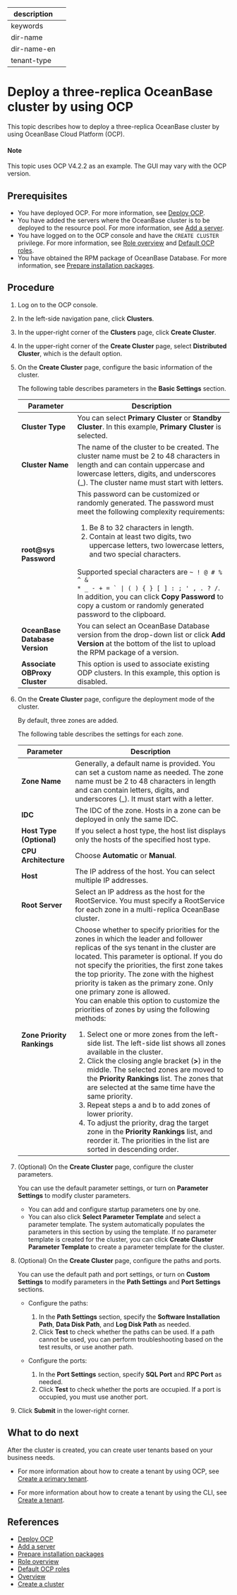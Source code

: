|description||
|---|---|
|keywords||
|dir-name||
|dir-name-en||
|tenant-type||

# Deploy a three-replica OceanBase cluster by using OCP

This topic describes how to deploy a three-replica OceanBase cluster by using OceanBase Cloud Platform (OCP).

<main id="notice" type='explain'>
   <h4>Note</h4>
   <p>This topic uses OCP V4.2.2 as an example. The GUI may vary with the OCP version. </p>
</main>

## Prerequisites

* You have deployed OCP. For more information, see [Deploy OCP](../200.deploy-ocp-use-oat/400.deploy-ocp.md).
* You have added the servers where the OceanBase cluster is to be deployed to the resource pool. For more information, see [Add a server](../100.configuring-the-deploy-environment-through-oat/100.add-server.md).
* You have logged on to the OCP console and have the `CREATE CLUSTER` privilege. For more information, see [Role overview](https://en.oceanbase.com/docs/common-ocp-10000000001187840) and [Default OCP roles](https://en.oceanbase.com/docs/common-ocp-10000000001187841).
* You have obtained the RPM package of OceanBase Database. For more information, see [Prepare installation packages](../../200.preparations-before-deploy/300.prepare-installation-packages.md).

## Procedure

1. Log on to the OCP console.

2. In the left-side navigation pane, click **Clusters**.

3. In the upper-right corner of the **Clusters** page, click **Create Cluster**.

4. In the upper-right corner of the **Create Cluster** page, select **Distributed Cluster**, which is the default option.

5. On the **Create Cluster** page, configure the basic information of the cluster.

   The following table describes parameters in the **Basic Settings** section.

   | **Parameter** | **Description** |
   |-------------------|-----------------|
   | **Cluster Type** | You can select **Primary Cluster** or **Standby Cluster**. In this example, **Primary Cluster** is selected.  |
   | **Cluster Name** | The name of the cluster to be created. The cluster name must be 2 to 48 characters in length and can contain uppercase and lowercase letters, digits, and underscores (_). The cluster name must start with letters.  |
   | **root@sys Password** | This password can be customized or randomly generated. The password must meet the following complexity requirements:</br> <ol><li>Be 8 to 32 characters in length. </li><li>Contain at least two digits, two uppercase letters, two lowercase letters, and two special characters. </li></ol>  </br>Supported special characters are <code>\~ ! @ # % \^ \& \* _ - + = \` \| ( ) { } \[ \] : ; ' , . ? /</code>. </br>In addition, you can click **Copy Password** to copy a custom or randomly generated password to the clipboard.  |
   | **OceanBase Database Version** | You can select an OceanBase Database version from the drop-down list or click **Add Version** at the bottom of the list to upload the RPM package of a version.  |
   | **Associate OBProxy Cluster** | This option is used to associate existing ODP clusters. In this example, this option is disabled.  |

   <!-- ![1](https://obbusiness-private.oss-cn-shanghai.aliyuncs.com/doc/img/observer-enterprise/V4.2.2/400.deploy/OCP422/4%E5%88%86%E5%B8%83%E5%BC%8F%E9%9B%86%E7%BE%A4-1%E5%9F%BA%E7%A1%80%E8%AE%BE%E7%BD%AE.png) -->

6. On the **Create Cluster** page, configure the deployment mode of the cluster.

   By default, three zones are added.

   The following table describes the settings for each zone.

   | **Parameter** | **Description** |
   |--------------------|-----------------------------------|
   | **Zone Name** | Generally, a default name is provided. You can set a custom name as needed. The zone name must be 2 to 48 characters in length and can contain letters, digits, and underscores (_). It must start with a letter.  |
   | **IDC** | The IDC of the zone. Hosts in a zone can be deployed in only the same IDC.  |
   | **Host Type (Optional)** | If you select a host type, the host list displays only the hosts of the specified host type.  |
   | **CPU Architecture** | Choose **Automatic** or **Manual**.  |
   | **Host** | The IP address of the host. You can select multiple IP addresses.  |
   | **Root Server** | Select an IP address as the host for the RootService. You must specify a RootService for each zone in a multi-replica OceanBase cluster.  |
   | **Zone Priority Rankings** | Choose whether to specify priorities for the zones in which the leader and follower replicas of the sys tenant in the cluster are located. This parameter is optional. If you do not specify the priorities, the first zone takes the top priority. The zone with the highest priority is taken as the primary zone. Only one primary zone is allowed. </br>You can enable this option to customize the priorities of zones by using the following methods:<ol><li> Select one or more zones from the left-side list. The left-side list shows all zones available in the cluster. </li><li>Click the closing angle bracket (<b>></b>) in the middle. The selected zones are moved to the <b>Priority Rankings</b> list. The zones that are selected at the same time have the same priority. </li><li>Repeat steps a and b to add zones of lower priority. </li><li>To adjust the priority, drag the target zone in the <b>Priority Rankings</b> list, and reorder it. The priorities in the list are sorted in descending order. </li></ol> |

   <!-- ![2](https://obbusiness-private.oss-cn-shanghai.aliyuncs.com/doc/img/observer-enterprise/V4.2.2/400.deploy/OCP422/4%E5%88%86%E5%B8%83%E5%BC%8F%E9%9B%86%E7%BE%A4-2%E9%83%A8%E7%BD%B2%E6%A8%A1%E5%BC%8F3zone.png) -->

7. (Optional) On the **Create Cluster** page, configure the cluster parameters.

   You can use the default parameter settings, or turn on **Parameter Settings** to modify cluster parameters.

   * You can add and configure startup parameters one by one.
   * You can also click **Select Parameter Template** and select a parameter template. The system automatically populates the parameters in this section by using the template. If no parameter template is created for the cluster, you can click **Create Cluster Parameter Template** to create a parameter template for the cluster.

   <!-- ![3](https://obbusiness-private.oss-cn-shanghai.aliyuncs.com/doc/img/observer-enterprise/V4.2.2/400.deploy/OCP422/4%E5%88%86%E5%B8%83%E5%BC%8F%E9%9B%86%E7%BE%A4-3%E5%8F%82%E6%95%B0%E8%AE%BE%E7%BD%AE.png) -->

8. (Optional) On the **Create Cluster** page, configure the paths and ports.

   You can use the default path and port settings, or turn on **Custom Settings** to modify parameters in the **Path Settings** and **Port Settings** sections.

   * Configure the paths:

      1. In the **Path Settings** section, specify the **Software Installation Path**, **Data Disk Path**, and **Log Disk Path** as needed.
      2. Click **Test** to check whether the paths can be used. If a path cannot be used, you can perform troubleshooting based on the test results, or use another path.

   * Configure the ports:

      1. In the **Port Settings** section, specify **SQL Port** and **RPC Port** as needed.
      2. Click **Test** to check whether the ports are occupied. If a port is occupied, you must use another port.

   <!-- ![4](https://obbusiness-private.oss-cn-shanghai.aliyuncs.com/doc/img/observer-enterprise/V4.2.2/400.deploy/OCP422/4%E5%88%86%E5%B8%83%E5%BC%8F%E9%9B%86%E7%BE%A4-4%E8%87%AA%E5%AE%9A%E4%B9%89%E8%AE%BE%E7%BD%AE.png) -->

9. Click **Submit** in the lower-right corner.

## What to do next

After the cluster is created, you can create user tenants based on your business needs.

* For more information about how to create a tenant by using OCP, see [Create a primary tenant](https://en.oceanbase.com/docs/common-ocp-10000000001187414).

* For more information about how to create a tenant by using the CLI, see [Create a tenant](../../../../600.manage/200.tenant-management/600.common-tenant-operations/200.manage-create-tenant.md).

## References

* [Deploy OCP](../200.deploy-ocp-use-oat/400.deploy-ocp.md)
* [Add a server](../100.configuring-the-deploy-environment-through-oat/100.add-server.md)
* [Prepare installation packages](../../200.preparations-before-deploy/300.prepare-installation-packages.md)
* [Role overview](https://en.oceanbase.com/docs/common-ocp-10000000001187840)
* [Default OCP roles](https://en.oceanbase.com/docs/common-ocp-10000000001187841)
* [Overview](../../../../300.develop/100.application-development-of-mysql-mode/100.connect-to-oceanbase-database-of-mysql-mode/100.connection-methods-overview-of-mysql-mode.md)
* [Create a cluster](https://en.oceanbase.com/docs/common-ocp-10000000001187564)